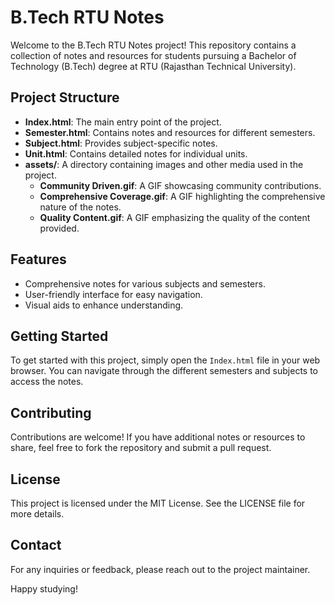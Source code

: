 # B.Tech RTU Notes

Welcome to the B.Tech RTU Notes project! This repository contains a collection of notes and resources for students pursuing a Bachelor of Technology (B.Tech) degree at RTU (Rajasthan Technical University).

## Project Structure

- **Index.html**: The main entry point of the project.
- **Semester.html**: Contains notes and resources for different semesters.
- **Subject.html**: Provides subject-specific notes.
- **Unit.html**: Contains detailed notes for individual units.
- **assets/**: A directory containing images and other media used in the project.
  - **Community Driven.gif**: A GIF showcasing community contributions.
  - **Comprehensive Coverage.gif**: A GIF highlighting the comprehensive nature of the notes.
  - **Quality Content.gif**: A GIF emphasizing the quality of the content provided.

## Features

- Comprehensive notes for various subjects and semesters.
- User-friendly interface for easy navigation.
- Visual aids to enhance understanding.

## Getting Started

To get started with this project, simply open the `Index.html` file in your web browser. You can navigate through the different semesters and subjects to access the notes.

## Contributing

Contributions are welcome! If you have additional notes or resources to share, feel free to fork the repository and submit a pull request.

## License

This project is licensed under the MIT License. See the LICENSE file for more details.

## Contact

For any inquiries or feedback, please reach out to the project maintainer.

Happy studying!
